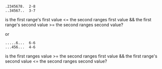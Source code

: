 ```
.2345678.  2-8
..34567..  3-7
```
is the first range's first value <= the second ranges first value 
&& the first range's second value >= the second ranges second value?

or

```
.....6...  6-6
...456...  4-6
```
is the first ranges value >= the second ranges first value 
&& the first range's second value <= the second ranges second value?


